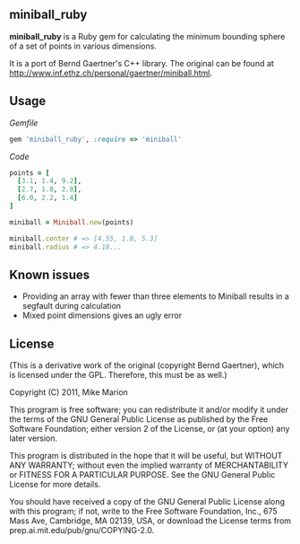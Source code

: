 ## miniball_ruby

**miniball_ruby** is a Ruby gem for calculating the minimum bounding sphere of a set of points in various dimensions.

It is a port of Bernd Gaertner's C++ library. The original can be found at http://www.inf.ethz.ch/personal/gaertner/miniball.html.

## Usage

*Gemfile*

```ruby
gem 'miniball_ruby', :require => 'miniball'
```

*Code*

```ruby
points = [
  [3.1, 1.4, 9.2],
  [2.7, 1.8, 2.8],
  [6.0, 2.2, 1.4]
]

miniball = Miniball.new(points)

miniball.center # => [4.55, 1.8, 5.3]
miniball.radius # => 4.18...
```

## Known issues

* Providing an array with fewer than three elements to Miniball results in a segfault during calculation
* Mixed point dimensions gives an ugly error

## License

(This is a derivative work of the original (copyright Bernd Gaertner), which is licensed under the GPL. Therefore, this must be as well.)

Copyright (C) 2011, Mike Marion

This program is free software; you can redistribute it and/or modify
it under the terms of the GNU General Public License as published by
the Free Software Foundation; either version 2 of the License, or
(at your option) any later version.

This program is distributed in the hope that it will be useful,
but WITHOUT ANY WARRANTY; without even the implied warranty of
MERCHANTABILITY or FITNESS FOR A PARTICULAR PURPOSE.  See the
GNU General Public License for more details.

You should have received a copy of the GNU General Public License
along with this program; if not, write to the Free Software
Foundation, Inc., 675 Mass Ave, Cambridge, MA 02139, USA,
or download the License terms from prep.ai.mit.edu/pub/gnu/COPYING-2.0.
